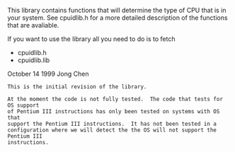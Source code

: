 This library contains functions
that will determine the type of CPU that is in your system.  See cpuidlib.h for
a more detailed description of the functions that are avaliable.

If you want to use the library all you need to do is to fetch

 - cpuidlib.h
 - cpuidlib.lib


October 14 1999
Jong Chen
    
    This is the initial revision of the library.
    
    At the moment the code is not fully tested.  The code that tests for OS support
    of Pentium III instructions has only been tested on systems with OS that
    support the Pentium III instructions.  It has not been tested in a
    configuration where we will detect the the OS will not support the Pentium III
    instructions.


